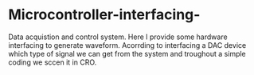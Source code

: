 # Microcontroller-interfacing-
Data acquistion and control system. 
Here I provide some hardware interfacing to generate waveform. Acorrding to interfacing a DAC device which type of signal we can get from the system and troughout a simple coding we sccen it in CRO.
